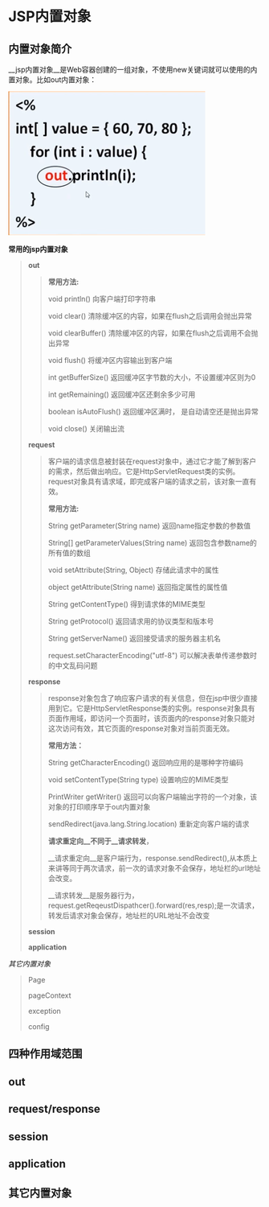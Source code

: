 JSP内置对象
===

## 内置对象简介

​	__jsp内置对象__是Web容器创建的一组对象，不使用new关键词就可以使用的内置对象。比如out内置对象：

![](./out对象.PNG)

__常用的jsp内置对象__

> __out__
>
> >__常用方法:__
> >
> >void println()  向客户端打印字符串
> >
> >void clear()  清除缓冲区的内容，如果在flush之后调用会抛出异常
> >
> >void clearBuffer()  清除缓冲区的内容，如果在flush之后调用不会抛出异常
> >
> >void flush()  将缓冲区内容输出到客户端
> >
> >int getBufferSize()  返回缓冲区字节数的大小，不设置缓冲区则为0
> >
> >int getRemaining()  返回缓冲区还剩余多少可用
> >
> >boolean isAutoFlush()  返回缓冲区满时， 是自动请空还是抛出异常
> >
> >void close()  关闭输出流
>
> __request__
>
> > ​	客户端的请求信息被封装在request对象中，通过它才能了解到客户的需求，然后做出响应。它是HttpServletRequest类的实例。request对象具有请求域，即完成客户端的请求之前，该对象一直有效。
> >
> > __常用方法:__
> >
> > String getParameter(String name)  返回name指定参数的参数值
> >
> > String[] getParameterValues(String name)  返回包含参数name的所有值的数组
> >
> > void setAttribute(String, Object)  存储此请求中的属性
> >
> > object getAttribute(String name)  返回指定属性的属性值
> >
> > String getContentType()  得到请求体的MIME类型
> >
> > String getProtocol()  返回请求用的协议类型和版本号
> >
> > String getServerName()  返回接受请求的服务器主机名
> >
> > request.setCharacterEncoding("utf-8") 可以解决表单传递参数时的中文乱码问题
>
> __response__
>
> > ​	response对象包含了响应客户请求的有关信息，但在jsp中很少直接用到它。它是HttpServletResponse类的实例。response对象具有页面作用域，即访问一个页面时，该页面内的response对象只能对这次访问有效，其它页面的response对象对当前页面无效。
> >
> > __常用方法：__
> >
> > String getCharacterEncoding()  返回响应用的是哪种字符编码
> >
> > void setContentType(String type)  设置响应的MIME类型
> >
> > PrintWriter getWriter()  返回可以向客户端输出字符的一个对象，该对象的打印顺序早于out内置对象
> >
> > sendRedirect(java.lang.String.location)  重新定向客户端的请求
> >
> > __请求重定向__不同于__请求转发__，
> >
> > __请求重定向__是客户端行为，response.sendRedirect(),从本质上来讲等同于两次请求，前一次的请求对象不会保存，地址栏的url地址会改变。
> >
> > __请求转发__是服务器行为，request.getReqeustDispathcer().forward(res,resp);是一次请求，转发后请求对象会保存，地址栏的URL地址不会改变
>
> __session__
>
> > 
>
> __application__
>
> > 



_其它内置对象_

>Page
>
>pageContext
>
>exception
>
>config



## 四种作用域范围



## out



## request/response



## session



## application



## 其它内置对象

